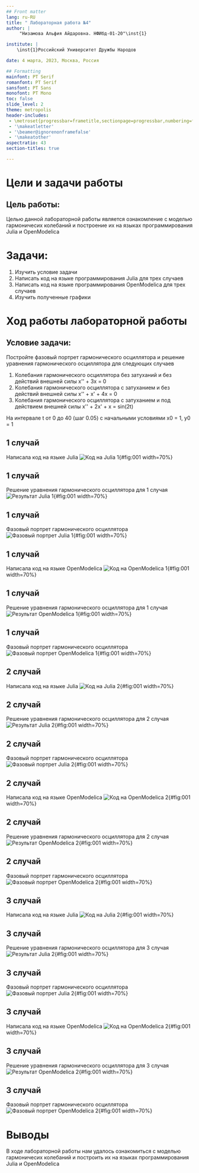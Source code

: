 ```yaml
---
## Front matter
lang: ru-RU
title: " Лабораторная работа №4"
author: |
	 "Низамова Альфия Айдаровна. НФИбд-01-20"\inst{1}

institute: |
	\inst{1}Российский Университет Дружбы Народов

date: 4 марта, 2023, Москва, Россия

## Formatting
mainfont: PT Serif
romanfont: PT Serif
sansfont: PT Sans
monofont: PT Mono
toc: false
slide_level: 2
theme: metropolis
header-includes: 
 - \metroset{progressbar=frametitle,sectionpage=progressbar,numbering=fraction}
 - '\makeatletter'
 - '\beamer@ignorenonframefalse'
 - '\makeatother'
aspectratio: 43
section-titles: true

---
```


# Цели и задачи работы

## Цель работы:

Целью данной лабораторной работы является ознакомление с моделью гармоничесих колебаний и построение их на языках программирования Julia и OpenModelica

# Задачи:

1. Изучить условие задачи
2. Написать код на языке программирования Julia для трех случаев 
3. Написать код на языке программирования OpenModelica для трех случаев
4. Изучить полученные графики

# Ход работы лабораторной работы

## Условие задачи:
Постройте фазовый портрет гармонического осциллятора и решение уравнения
гармонического осциллятора для следующих случаев
1. Колебания гармонического осциллятора без затуханий и без действий внешней
силы
x'' + 3x = 0
2. Колебания гармонического осциллятора c затуханием и без действий внешней
силы
x'' + x' + 4x = 0
3. Колебания гармонического осциллятора c затуханием и под действием внешней
силы
x'' + 2x' + x = sin(2t)

На интервале
t от 0 до 40
(шаг 0.05) с начальными условиями
x0 = 1, y0 = 1

## 1 случай

Написала код на языке Julia 
![Код на Julia 1](image/1.png){#fig:001 width=70%}


## 1 случай

Решение  уравнения
гармонического осциллятора для 1 случая
![Результат Julia 1](image/lab4_jl_1.png){#fig:001 width=70%}

## 1 случай

Фазовый портрет гармонического осциллятора
![Фазовый портрет Julia 1](image/lab4_jl_1_ph.png){#fig:001 width=70%}



## 1 случай

Написала код на языке OpenModelica ![Код на OpenModelica 1](image/2.png){#fig:001 width=70%}


## 1 случай 
Решение  уравнения
гармонического осциллятора для 1 случая
![Результат OpenModelica 1](image/lab4_om_1.png){#fig:001 width=70%}

## 1 случай

Фазовый портрет гармонического осциллятора
![Фазовый портрет OpenModelica 1](image/lab4_om_1_ph.png){#fig:001 width=70%}

## 2 случай

Написала код на языке Julia 
![Код на Julia 2](image/3.png){#fig:001 width=70%}


## 2 случай

Решение  уравнения
гармонического осциллятора для 2 случая
![Результат Julia 2](image/lab4_jl_2.png){#fig:001 width=70%}

## 2 случай

Фазовый портрет гармонического осциллятора
![Фазовый портрет Julia 2](image/lab4_jl_2_ph.png){#fig:001 width=70%}


## 2 случай

Написала код на языке OpenModelica ![Код на OpenModelica 2](image/4.png){#fig:001 width=70%}


## 2 случай 
Решение  уравнения
гармонического осциллятора для 2 случая
![Результат OpenModelica 2](image/lab4_om_2.png){#fig:001 width=70%}

## 2 случай

Фазовый портрет гармонического осциллятора
![Фазовый портрет OpenModelica 2](image/lab4_om_2_ph.png){#fig:001 width=70%}


## 3 случай

Написала код на языке Julia 
![Код на Julia 2](image/5.png){#fig:001 width=70%}


## 3 случай

Решение  уравнения
гармонического осциллятора для 3 случая
![Результат Julia 2](image/lab4_jl_3.png){#fig:001 width=70%}

## 3 случай

Фазовый портрет гармонического осциллятора
![Фазовый портрет Julia 2](image/lab4_jl_3_ph.png){#fig:001 width=70%}


## 3 случай

Написала код на языке OpenModelica ![Код на OpenModelica 2](image/6.png){#fig:001 width=70%}


## 3 случай 
Решение  уравнения
гармонического осциллятора для 3 случая
![Результат OpenModelica 2](image/lab4_om_3.png){#fig:001 width=70%}

## 3 случай

Фазовый портрет гармонического осциллятора
![Фазовый портрет OpenModelica 2](image/lab4_om_3_ph.png){#fig:001 width=70%}

# Выводы
В ходе лабораторной работы нам удалось ознакомиться с моделью гармоничесих колебаний и построить их на языках программирования Julia и OpenModelica
